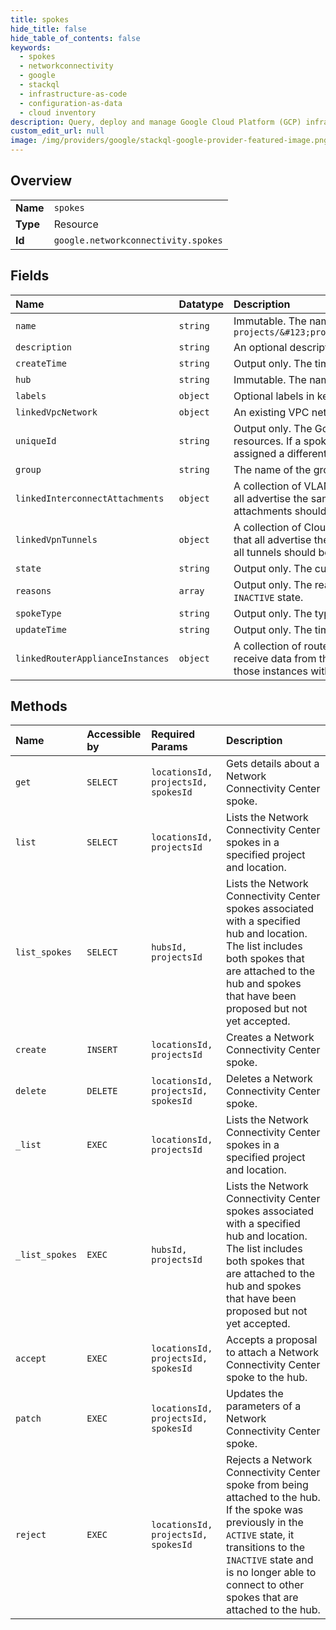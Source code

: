 ```yaml
---
title: spokes
hide_title: false
hide_table_of_contents: false
keywords:
  - spokes
  - networkconnectivity
  - google    
  - stackql
  - infrastructure-as-code
  - configuration-as-data
  - cloud inventory
description: Query, deploy and manage Google Cloud Platform (GCP) infrastructure and resources using SQL
custom_edit_url: null
image: /img/providers/google/stackql-google-provider-featured-image.png
---
```

  
    

## Overview
<table><tbody>
<tr><td><b>Name</b></td><td><code>spokes</code></td></tr>
<tr><td><b>Type</b></td><td>Resource</td></tr>
<tr><td><b>Id</b></td><td><code>google.networkconnectivity.spokes</code></td></tr>
</tbody></table>

## Fields
| Name | Datatype | Description |
|:-----|:---------|:------------|
| `name` | `string` | Immutable. The name of the spoke. Spoke names must be unique. They use the following form: `projects/&#123;project_number&#125;/locations/&#123;region&#125;/spokes/&#123;spoke_id&#125;` |
| `description` | `string` | An optional description of the spoke. |
| `createTime` | `string` | Output only. The time the spoke was created. |
| `hub` | `string` | Immutable. The name of the hub that this spoke is attached to. |
| `labels` | `object` | Optional labels in key:value format. For more information about labels, see [Requirements for labels](https://cloud.google.com/resource-manager/docs/creating-managing-labels#requirements). |
| `linkedVpcNetwork` | `object` | An existing VPC network. |
| `uniqueId` | `string` | Output only. The Google-generated UUID for the spoke. This value is unique across all spoke resources. If a spoke is deleted and another with the same name is created, the new spoke is assigned a different `unique_id`. |
| `group` | `string` | The name of the group that this spoke is associated with. |
| `linkedInterconnectAttachments` | `object` | A collection of VLAN attachment resources. These resources should be redundant attachments that all advertise the same prefixes to Google Cloud. Alternatively, in active/passive configurations, all attachments should be capable of advertising the same prefixes. |
| `linkedVpnTunnels` | `object` | A collection of Cloud VPN tunnel resources. These resources should be redundant HA VPN tunnels that all advertise the same prefixes to Google Cloud. Alternatively, in a passive/active configuration, all tunnels should be capable of advertising the same prefixes. |
| `state` | `string` | Output only. The current lifecycle state of this spoke. |
| `reasons` | `array` | Output only. The reasons for current state of the spoke. Only present when the spoke is in the `INACTIVE` state. |
| `spokeType` | `string` | Output only. The type of resource associated with the spoke. |
| `updateTime` | `string` | Output only. The time the spoke was last updated. |
| `linkedRouterApplianceInstances` | `object` | A collection of router appliance instances. If you configure multiple router appliance instances to receive data from the same set of sites outside of Google Cloud, we recommend that you associate those instances with the same spoke. |
## Methods
| Name | Accessible by | Required Params | Description |
|:-----|:--------------|:----------------|:------------|
| `get` | `SELECT` | `locationsId, projectsId, spokesId` | Gets details about a Network Connectivity Center spoke. |
| `list` | `SELECT` | `locationsId, projectsId` | Lists the Network Connectivity Center spokes in a specified project and location. |
| `list_spokes` | `SELECT` | `hubsId, projectsId` | Lists the Network Connectivity Center spokes associated with a specified hub and location. The list includes both spokes that are attached to the hub and spokes that have been proposed but not yet accepted. |
| `create` | `INSERT` | `locationsId, projectsId` | Creates a Network Connectivity Center spoke. |
| `delete` | `DELETE` | `locationsId, projectsId, spokesId` | Deletes a Network Connectivity Center spoke. |
| `_list` | `EXEC` | `locationsId, projectsId` | Lists the Network Connectivity Center spokes in a specified project and location. |
| `_list_spokes` | `EXEC` | `hubsId, projectsId` | Lists the Network Connectivity Center spokes associated with a specified hub and location. The list includes both spokes that are attached to the hub and spokes that have been proposed but not yet accepted. |
| `accept` | `EXEC` | `locationsId, projectsId, spokesId` | Accepts a proposal to attach a Network Connectivity Center spoke to the hub. |
| `patch` | `EXEC` | `locationsId, projectsId, spokesId` | Updates the parameters of a Network Connectivity Center spoke. |
| `reject` | `EXEC` | `locationsId, projectsId, spokesId` | Rejects a Network Connectivity Center spoke from being attached to the hub. If the spoke was previously in the `ACTIVE` state, it transitions to the `INACTIVE` state and is no longer able to connect to other spokes that are attached to the hub. |
